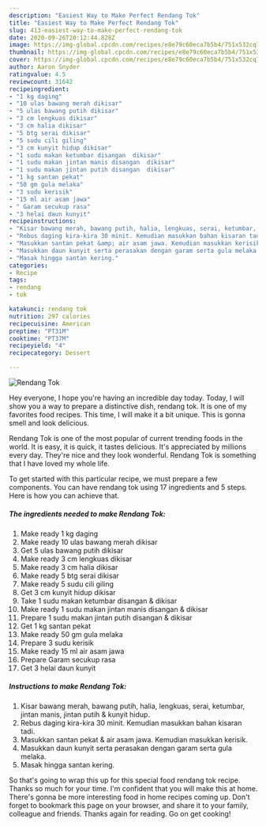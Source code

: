 ```yaml
---
description: "Easiest Way to Make Perfect Rendang Tok"
title: "Easiest Way to Make Perfect Rendang Tok"
slug: 413-easiest-way-to-make-perfect-rendang-tok
date: 2020-09-26T20:12:44.828Z
image: https://img-global.cpcdn.com/recipes/e8e79c60eca7b5b4/751x532cq70/rendang-tok-resipi-foto-utama.jpg
thumbnail: https://img-global.cpcdn.com/recipes/e8e79c60eca7b5b4/751x532cq70/rendang-tok-resipi-foto-utama.jpg
cover: https://img-global.cpcdn.com/recipes/e8e79c60eca7b5b4/751x532cq70/rendang-tok-resipi-foto-utama.jpg
author: Aaron Snyder
ratingvalue: 4.5
reviewcount: 31642
recipeingredient:
- "1 kg daging"
- "10 ulas bawang merah dikisar"
- "5 ulas bawang putih dikisar"
- "3 cm lengkuas dikisar"
- "3 cm halia dikisar"
- "5 btg serai dikisar"
- "5 sudu cili giling"
- "3 cm kunyit hidup dikisar"
- "1 sudu makan ketumbar disangan  dikisar"
- "1 sudu makan jintan manis disangan  dikisar"
- "1 sudu makan jintan putih disangan  dikisar"
- "1 kg santan pekat"
- "50 gm gula melaka"
- "3 sudu kerisik"
- "15 ml air asam jawa"
- " Garam secukup rasa"
- "3 helai daun kunyit"
recipeinstructions:
- "Kisar bawang merah, bawang putih, halia, lengkuas, serai, ketumbar, jintan manis, jintan putih &amp; kunyit hidup."
- "Rebus daging kira-kira 30 minit. Kemudian masukkan bahan kisaran tadi."
- "Masukkan santan pekat &amp; air asam jawa. Kemudian masukkan kerisik."
- "Masukkan daun kunyit serta perasakan dengan garam serta gula melaka."
- "Masak hingga santan kering."
categories:
- Recipe
tags:
- rendang
- tok

katakunci: rendang tok 
nutrition: 297 calories
recipecuisine: American
preptime: "PT31M"
cooktime: "PT37M"
recipeyield: "4"
recipecategory: Dessert

---
```



![Rendang Tok](https://img-global.cpcdn.com/recipes/e8e79c60eca7b5b4/751x532cq70/rendang-tok-resipi-foto-utama.jpg)

Hey everyone, I hope you're having an incredible day today. Today, I will show you a way to prepare a distinctive dish, rendang tok. It is one of my favorites food recipes. This time, I will make it a bit unique. This is gonna smell and look delicious.

Rendang Tok is one of the most popular of current trending foods in the world. It is easy, it is quick, it tastes delicious. It's appreciated by millions every day. They're nice and they look wonderful. Rendang Tok is something that I have loved my whole life.




To get started with this particular recipe, we must prepare a few components. You can have rendang tok using 17 ingredients and 5 steps. Here is how you can achieve that.

<!--inarticleads1-->

##### The ingredients needed to make Rendang Tok:

1. Make ready 1 kg daging
1. Make ready 10 ulas bawang merah dikisar
1. Get 5 ulas bawang putih dikisar
1. Make ready 3 cm lengkuas dikisar
1. Make ready 3 cm halia dikisar
1. Make ready 5 btg serai dikisar
1. Make ready 5 sudu cili giling
1. Get 3 cm kunyit hidup dikisar
1. Take 1 sudu makan ketumbar disangan &amp; dikisar
1. Make ready 1 sudu makan jintan manis disangan &amp; dikisar
1. Prepare 1 sudu makan jintan putih disangan &amp; dikisar
1. Get 1 kg santan pekat
1. Make ready 50 gm gula melaka
1. Prepare 3 sudu kerisik
1. Make ready 15 ml air asam jawa
1. Prepare  Garam secukup rasa
1. Get 3 helai daun kunyit




<!--inarticleads2-->

##### Instructions to make Rendang Tok:

1. Kisar bawang merah, bawang putih, halia, lengkuas, serai, ketumbar, jintan manis, jintan putih &amp; kunyit hidup.
1. Rebus daging kira-kira 30 minit. Kemudian masukkan bahan kisaran tadi.
1. Masukkan santan pekat &amp; air asam jawa. Kemudian masukkan kerisik.
1. Masukkan daun kunyit serta perasakan dengan garam serta gula melaka.
1. Masak hingga santan kering.




So that's going to wrap this up for this special food rendang tok recipe. Thanks so much for your time. I'm confident that you will make this at home. There's gonna be more interesting food in home recipes coming up. Don't forget to bookmark this page on your browser, and share it to your family, colleague and friends. Thanks again for reading. Go on get cooking!
